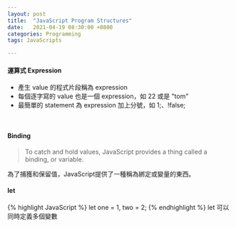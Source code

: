 ```yaml
---
layout: post
title:  "JavaScript Program Structures"
date:   2021-04-19 08:30:00 +0800
categories: Programming
tags: JavaScripts

---
```


####  運算式 Expression

- 產生 value 的程式片段稱為 expression 
- 每個逐字寫的 value 也是一個 expression，如 22 或是 "tom"
- 最簡單的 statement 為 expression 加上分號，如 1;、!false;
<br>

#### Binding

> To catch and hold values, JavaScript provides a thing called a binding, or variable.  

為了捕獲和保留值，JavaScript提供了一種稱為綁定或變量的東西。

 #### let  
{% highlight JavaScript %}
let one = 1, two = 2;
{% endhighlight %}
let 可以同時定義多個變數
<br> 

